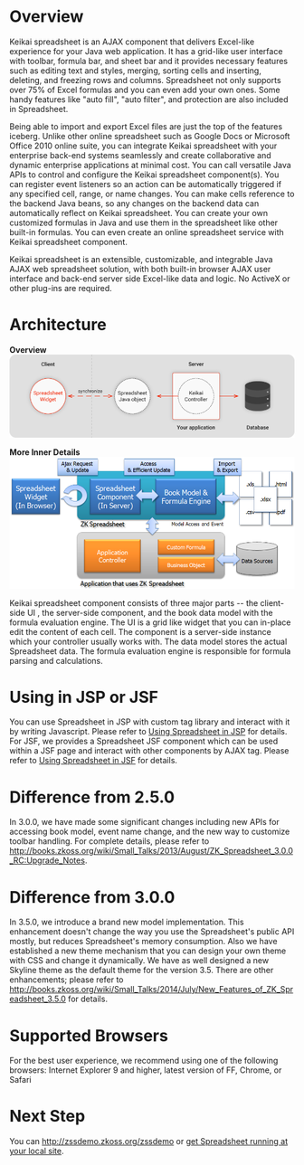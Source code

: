 # Overview

Keikai spreadsheet is an AJAX component that delivers Excel-like experience
for your Java web application. It has a grid-like user interface with
toolbar, formula bar, and sheet bar and it provides necessary features
such as editing text and styles, merging, sorting cells and inserting,
deleting, and freezing rows and columns. Spreadsheet not only supports
over 75% of Excel formulas and you can even add your own ones. Some
handy features like "auto fill", "auto filter", and protection are also
included in Spreadsheet.

Being able to import and export Excel files are just the top of the
features iceberg. Unlike other online spreadsheet such as Google Docs or
Microsoft Office 2010 online suite, you can integrate Keikai spreadsheet
with your enterprise back-end systems seamlessly and create
collaborative and dynamic enterprise applications at minimal cost. You
can call versatile Java APIs to control and configure the Keikai spreadsheet
component(s). You can register event listeners so an action can be
automatically triggered if any specified cell, range, or name changes.
You can make cells reference to the backend Java beans, so any changes
on the backend data can automatically reflect on Keikai spreadsheet. You can
create your own customized formulas in Java and use them in the
spreadsheet like other built-in formulas. You can even create an online
spreadsheet service with Keikai spreadsheet component.

Keikai spreadsheet is an extensible, customizable, and integrable Java AJAX
web spreadsheet solution, with both built-in browser AJAX user interface
and back-end server side Excel-like data and logic. No ActiveX or other
plug-ins are required.

# Architecture

**Overview** ![ center](/assets/images/dev-ref/essentials-app-architecture.png " center")

**More Inner Details** ![ center | 900px](/assets/images/dev-ref/essentials-architecture.png
" center | 900px")

Keikai spreadsheet component consists of three major parts -- the
client-side UI , the server-side component, and the book data model with
the formula evaluation engine. The UI is a grid like widget that you can
in-place edit the content of each cell. The component is a server-side
instance which your controller usually works with. The data model stores
the actual Spreadsheet data. The formula evaluation engine is
responsible for formula parsing and calculations.

# Using in JSP or JSF

You can use Spreadsheet in JSP with custom tag library and interact with
it by writing Javascript. Please refer to [ Using Spreadsheet in
JSP](ZK_Spreadsheet_Essentials_3/Using_Spreadsheet_in_JSP "wikilink")
for details. For JSF, we provides a Spreadsheet JSF component which can
be used within a JSF page and interact with other components by AJAX
tag. Please refer to [ Using Spreadsheet in
JSF](ZK_Spreadsheet_Essentials_3/Using_Spreadsheet_in_JSF "wikilink")
for details.

# Difference from 2.5.0

In 3.0.0, we have made some significant changes including new APIs for
accessing book model, event name change, and the new way to customize
toolbar handling. For complete details, please refer to
<http://books.zkoss.org/wiki/Small_Talks/2013/August/ZK_Spreadsheet_3.0.0_RC:Upgrade_Notes>.

# Difference from 3.0.0

In 3.5.0, we introduce a brand new model implementation. This
enhancement doesn't change the way you use the Spreadsheet's public API
mostly, but reduces Spreadsheet's memory consumption. Also we have
established a new theme mechanism that you can design your own theme
with CSS and change it dynamically. We have as well designed a new
Skyline theme as the default theme for the version 3.5. There are other
enhancements; please refer to
<http://books.zkoss.org/wiki/Small_Talks/2014/July/New_Features_of_ZK_Spreadsheet_3.5.0>
for details.

# Supported Browsers

For the best user experience, we recommend using one of the following
browsers: Internet Explorer 9 and higher, latest version of FF, Chrome,
or Safari

# Next Step

You can <http://zssdemo.zkoss.org/zssdemo> or [ get Spreadsheet running
at your local
site](ZK_Spreadsheet_Essentials/Using_Spreadsheet_in_ZK/Get_Spreadsheet_Up_and_Running_Quickly "wikilink").
